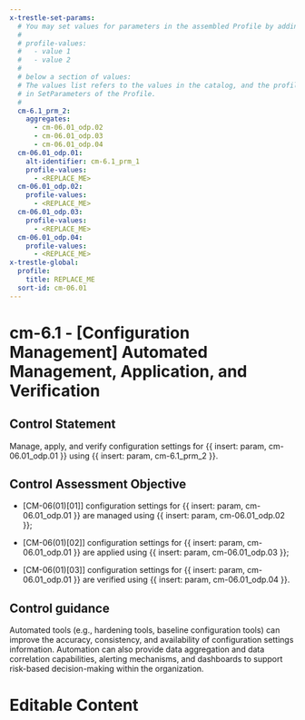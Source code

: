 ```yaml
---
x-trestle-set-params:
  # You may set values for parameters in the assembled Profile by adding
  #
  # profile-values:
  #   - value 1
  #   - value 2
  #
  # below a section of values:
  # The values list refers to the values in the catalog, and the profile-values represent values
  # in SetParameters of the Profile.
  #
  cm-6.1_prm_2:
    aggregates:
      - cm-06.01_odp.02
      - cm-06.01_odp.03
      - cm-06.01_odp.04
  cm-06.01_odp.01:
    alt-identifier: cm-6.1_prm_1
    profile-values:
      - <REPLACE_ME>
  cm-06.01_odp.02:
    profile-values:
      - <REPLACE_ME>
  cm-06.01_odp.03:
    profile-values:
      - <REPLACE_ME>
  cm-06.01_odp.04:
    profile-values:
      - <REPLACE_ME>
x-trestle-global:
  profile:
    title: REPLACE_ME
  sort-id: cm-06.01
---
```


# cm-6.1 - \[Configuration Management\] Automated Management, Application, and Verification

## Control Statement

Manage, apply, and verify configuration settings for {{ insert: param, cm-06.01_odp.01 }} using {{ insert: param, cm-6.1_prm_2 }}.

## Control Assessment Objective

- \[CM-06(01)[01]\] configuration settings for {{ insert: param, cm-06.01_odp.01 }} are managed using {{ insert: param, cm-06.01_odp.02 }};

- \[CM-06(01)[02]\] configuration settings for {{ insert: param, cm-06.01_odp.01 }} are applied using {{ insert: param, cm-06.01_odp.03 }};

- \[CM-06(01)[03]\] configuration settings for {{ insert: param, cm-06.01_odp.01 }} are verified using {{ insert: param, cm-06.01_odp.04 }}.

## Control guidance

Automated tools (e.g., hardening tools, baseline configuration tools) can improve the accuracy, consistency, and availability of configuration settings information. Automation can also provide data aggregation and data correlation capabilities, alerting mechanisms, and dashboards to support risk-based decision-making within the organization.

# Editable Content

<!-- Make additions and edits below -->
<!-- The above represents the contents of the control as received by the profile, prior to additions. -->
<!-- If the profile makes additions to the control, they will appear below. -->
<!-- The above markdown may not be edited but you may edit the content below, and/or introduce new additions to be made by the profile. -->
<!-- If there is a yaml header at the top, parameter values may be edited. Use --set-parameters to incorporate the changes during assembly. -->
<!-- The content here will then replace what is in the profile for this control, after running profile-assemble. -->
<!-- The current profile has no added parts for this control, but you may add new ones here. -->
<!-- Each addition must have a heading either of the form ## Control my_addition_name -->
<!-- or ## Part a. (where the a. refers to one of the control statement labels.) -->
<!-- "## Control" parts are new parts added after the statement part. -->
<!-- "## Part" parts are new parts added into the top-level statement part with that label. -->
<!-- Subparts may be added with nested hash levels of the form ### My Subpart Name -->
<!-- underneath the parent ## Control or ## Part being added -->
<!-- See https://ibm.github.io/compliance-trestle/tutorials/ssp_profile_catalog_authoring/ssp_profile_catalog_authoring for guidance. -->
